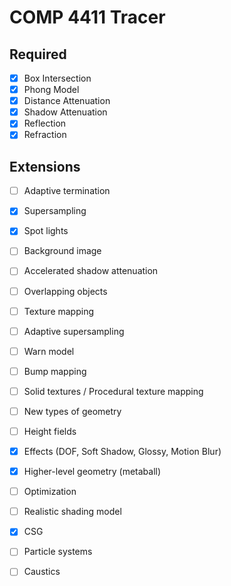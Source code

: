 # COMP 4411 Tracer

## Required
- [x] Box Intersection
- [x] Phong Model 
- [x] Distance Attenuation
- [x] Shadow Attenuation
- [x] Reflection
- [x] Refraction

## Extensions
- [ ] Adaptive termination
- [x] Supersampling
- [x] Spot lights
- [ ] Background image
- [ ] Accelerated shadow attenuation
- [ ] Overlapping objects
- [ ] Texture mapping
- [ ] Adaptive supersampling
- [ ] Warn model
- [ ] Bump mapping
- [ ] Solid textures / Procedural texture mapping
- [ ] New types of geometry
- [ ] Height fields
- [x] Effects (DOF, Soft Shadow, Glossy, Motion Blur)
- [x] Higher-level geometry (metaball)
- [ ] Optimization
- [ ] Realistic shading model
- [x] CSG
- [ ] Particle systems
- [ ] Caustics





 

